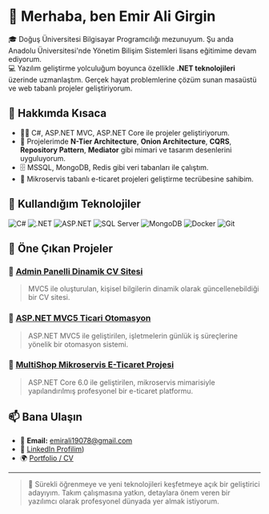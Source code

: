 # 👋 Merhaba, ben Emir Ali Girgin

🎓 Doğuş Üniversitesi Bilgisayar Programcılığı mezunuyum. Şu anda Anadolu Üniversitesi'nde Yönetim Bilişim Sistemleri lisans eğitimime devam ediyorum.  
💻 Yazılım geliştirme yolculuğum boyunca özellikle **.NET teknolojileri** üzerinde uzmanlaştım. Gerçek hayat problemlerine çözüm sunan masaüstü ve web tabanlı projeler geliştiriyorum.

## 💼 Hakkımda Kısaca

- 👨‍💻 C#, ASP.NET MVC, ASP.NET Core ile projeler geliştiriyorum.  
- 🧱 Projelerimde **N-Tier Architecture**, **Onion Architecture**, **CQRS**, **Repository Pattern**, **Mediator** gibi mimari ve tasarım desenlerini uyguluyorum.  
- 🗄️ MSSQL, MongoDB, Redis gibi veri tabanları ile çalıştım.  
- 🚀 Mikroservis tabanlı e-ticaret projeleri geliştirme tecrübesine sahibim.

## 🔧 Kullandığım Teknolojiler

![C#](https://img.shields.io/badge/-C%23-239120?style=flat-square&logo=c-sharp&logoColor=white)
![.NET](https://img.shields.io/badge/-.NET-512BD4?style=flat-square&logo=dotnet&logoColor=white)
![ASP.NET](https://img.shields.io/badge/-ASP.NET-5C2D91?style=flat-square&logo=dotnet)
![SQL Server](https://img.shields.io/badge/-SQL%20Server-CC2927?style=flat-square&logo=microsoft-sql-server&logoColor=white)
![MongoDB](https://img.shields.io/badge/-MongoDB-47A248?style=flat-square&logo=mongodb&logoColor=white)
![Docker](https://img.shields.io/badge/-Docker-2496ED?style=flat-square&logo=docker&logoColor=white)
![Git](https://img.shields.io/badge/-Git-F05032?style=flat-square&logo=git&logoColor=white)

## 📂 Öne Çıkan Projeler

### 🔹 [Admin Panelli Dinamik CV Sitesi](https://github.com/eag29/ASP.NET_MVC5_AdminPanelliDinamikCvSitesi)  
> MVC5 ile oluşturulan, kişisel bilgilerin dinamik olarak güncellenebildiği bir CV sitesi.

### 🔹 [ASP.NET MVC5 Ticari Otomasyon](https://github.com/eag29/ASP.NET_MVC5_Ticari_Otomasyon)  
> ASP.NET MVC5 ile geliştirilen, işletmelerin günlük iş süreçlerine yönelik bir otomasyon sistemi.

### 🔹 [MultiShop Mikroservis E-Ticaret Projesi](https://github.com/eag29/MultiShop-E-Ticaret-Mikroservis-Projesi)  
> ASP.NET Core 6.0 ile geliştirilen, mikroservis mimarisiyle yapılandırılmış profesyonel bir e-ticaret platformu.

## 📫 Bana Ulaşın

- 📧 **Email:** emirali19078@gmail.com  
- 🔗 [LinkedIn Profilim](https://www.linkedin.com/in/emir-ali-girgin-a190b1201/)) 
- 🌍 [Portfolio / CV](https://github.com/EmirAliGirgin) 

---

> 🚀 Sürekli öğrenmeye ve yeni teknolojileri keşfetmeye açık bir geliştirici adayıyım. Takım çalışmasına yatkın, detaylara önem veren bir yazılımcı olarak profesyonel dünyada yer almak istiyorum.

